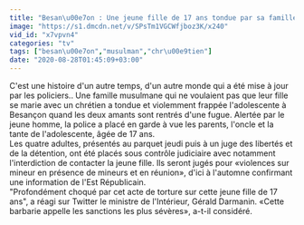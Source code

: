 ```yaml
---
title: "Besan\u00e7on : Une jeune fille de 17 ans tondue par sa famille car elle souhaitait se marier avec une jeune homme chr\u00e9tien"
image: "https://s1.dmcdn.net/v/SPsTm1VGCWfjboz3K/x240"
vid_id: "x7vpvn4"
categories: "tv"
tags: ["besan\u00e7on","musulman","chr\u00e9tien"]
date: "2020-08-28T01:45:09+03:00"
---
```

C'est une histoire d'un autre temps, d'un autre monde qui a été mise à jour par les policiers.. Une famille musulmane qui ne voulaient pas que leur fille se marie avec un chrétien a tondue et violemment frappée l'adolescente à Besançon quand les deux amants sont rentrés d'une fugue. Alertée par le jeune homme, la police a placé en garde à vue les parents, l'oncle et la tante de l'adolescente, âgée de 17 ans.  <br>Les quatre adultes, présentés au parquet jeudi puis à un juge des libertés et de la détention, ont été placés sous contrôle judiciaire avec notamment l'interdiction de contacter la jeune fille. Ils seront jugés pour «violences sur mineur en présence de mineurs et en réunion», d'ici à l'automne confirmant une information de l'Est Républicain.  <br>&quot;Profondément choqué par cet acte de torture sur cette jeune fille de 17 ans&quot;, a réagi sur Twitter le ministre de l'Intérieur, Gérald Darmanin. «Cette barbarie appelle les sanctions les plus sévères», a-t-il considéré.
